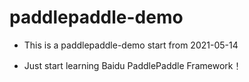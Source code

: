 # paddlepaddle-demo
- This is a paddlepaddle-demo start from 2021-05-14

- Just start learning Baidu PaddlePaddle Framework！
